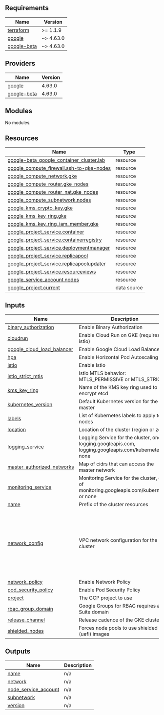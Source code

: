 <!-- BEGIN_TF_DOCS -->
## Requirements

| Name | Version |
|------|---------|
| <a name="requirement_terraform"></a> [terraform](#requirement\_terraform) | >= 1.1.9 |
| <a name="requirement_google"></a> [google](#requirement\_google) | ~> 4.63.0 |
| <a name="requirement_google-beta"></a> [google-beta](#requirement\_google-beta) | ~> 4.63.0 |

## Providers

| Name | Version |
|------|---------|
| <a name="provider_google"></a> [google](#provider\_google) | 4.63.0 |
| <a name="provider_google-beta"></a> [google-beta](#provider\_google-beta) | 4.63.0 |

## Modules

No modules.

## Resources

| Name | Type |
|------|------|
| [google-beta_google_container_cluster.lab](https://registry.terraform.io/providers/hashicorp/google-beta/latest/docs/resources/google_container_cluster) | resource |
| [google_compute_firewall.ssh-to-gke-nodes](https://registry.terraform.io/providers/hashicorp/google/latest/docs/resources/compute_firewall) | resource |
| [google_compute_network.gke](https://registry.terraform.io/providers/hashicorp/google/latest/docs/resources/compute_network) | resource |
| [google_compute_router.gke_nodes](https://registry.terraform.io/providers/hashicorp/google/latest/docs/resources/compute_router) | resource |
| [google_compute_router_nat.gke_nodes](https://registry.terraform.io/providers/hashicorp/google/latest/docs/resources/compute_router_nat) | resource |
| [google_compute_subnetwork.nodes](https://registry.terraform.io/providers/hashicorp/google/latest/docs/resources/compute_subnetwork) | resource |
| [google_kms_crypto_key.gke](https://registry.terraform.io/providers/hashicorp/google/latest/docs/resources/kms_crypto_key) | resource |
| [google_kms_key_ring.gke](https://registry.terraform.io/providers/hashicorp/google/latest/docs/resources/kms_key_ring) | resource |
| [google_kms_key_ring_iam_member.gke](https://registry.terraform.io/providers/hashicorp/google/latest/docs/resources/kms_key_ring_iam_member) | resource |
| [google_project_service.container](https://registry.terraform.io/providers/hashicorp/google/latest/docs/resources/project_service) | resource |
| [google_project_service.containerregistry](https://registry.terraform.io/providers/hashicorp/google/latest/docs/resources/project_service) | resource |
| [google_project_service.deploymentmanager](https://registry.terraform.io/providers/hashicorp/google/latest/docs/resources/project_service) | resource |
| [google_project_service.replicapool](https://registry.terraform.io/providers/hashicorp/google/latest/docs/resources/project_service) | resource |
| [google_project_service.replicapoolupdater](https://registry.terraform.io/providers/hashicorp/google/latest/docs/resources/project_service) | resource |
| [google_project_service.resourceviews](https://registry.terraform.io/providers/hashicorp/google/latest/docs/resources/project_service) | resource |
| [google_service_account.nodes](https://registry.terraform.io/providers/hashicorp/google/latest/docs/resources/service_account) | resource |
| [google_project.current](https://registry.terraform.io/providers/hashicorp/google/latest/docs/data-sources/project) | data source |

## Inputs

| Name | Description | Type | Default | Required |
|------|-------------|------|---------|:--------:|
| <a name="input_binary_authorization"></a> [binary\_authorization](#input\_binary\_authorization) | Enable Binary Authorization | `bool` | `true` | no |
| <a name="input_cloudrun"></a> [cloudrun](#input\_cloudrun) | Enable Cloud Run on GKE (requires istio) | `bool` | `false` | no |
| <a name="input_google_cloud_load_balancer"></a> [google\_cloud\_load\_balancer](#input\_google\_cloud\_load\_balancer) | Enable Google Cloud Load Balancer | `bool` | `false` | no |
| <a name="input_hpa"></a> [hpa](#input\_hpa) | Enable Horizontal Pod Autoscaling | `bool` | `false` | no |
| <a name="input_istio"></a> [istio](#input\_istio) | Enable Istio | `bool` | `false` | no |
| <a name="input_istio_strict_mtls"></a> [istio\_strict\_mtls](#input\_istio\_strict\_mtls) | Istio MTLS behavior: MTLS\_PERMISSIVE or MTLS\_STRICT | `string` | `"MTLS_STRICT"` | no |
| <a name="input_kms_key_ring"></a> [kms\_key\_ring](#input\_kms\_key\_ring) | Name of the KMS key ring used to encrypt etcd | `string` | `null` | no |
| <a name="input_kubernetes_version"></a> [kubernetes\_version](#input\_kubernetes\_version) | Default Kubernetes version for the master | `string` | `"1.11.6-gke.6"` | no |
| <a name="input_labels"></a> [labels](#input\_labels) | List of Kubernetes labels to apply to the nodes | `map` | `{}` | no |
| <a name="input_location"></a> [location](#input\_location) | Location of the cluster (region or zone) | `string` | n/a | yes |
| <a name="input_logging_service"></a> [logging\_service](#input\_logging\_service) | Logging Service for the cluster, one of logging.googleapis.com, logging.googleapis.com/kubernetes, or none | `string` | `"logging.googleapis.com/kubernetes"` | no |
| <a name="input_master_authorized_networks"></a> [master\_authorized\_networks](#input\_master\_authorized\_networks) | Map of cidrs that can access the master network | `map` | `{}` | no |
| <a name="input_monitoring_service"></a> [monitoring\_service](#input\_monitoring\_service) | Monitoring Service for the cluster, one of monitoring.googleapis.com/kubernetes, or none | `string` | `"monitoring.googleapis.com/kubernetes"` | no |
| <a name="input_name"></a> [name](#input\_name) | Prefix of the cluster resources | `string` | `"lab"` | no |
| <a name="input_network_config"></a> [network\_config](#input\_network\_config) | VPC network configuration for the cluster | `map` | <pre>{<br>  "enable_natgw": false,<br>  "enable_ssh": false,<br>  "master_cidr": "10.20.30.0/28",<br>  "node_cidr": "10.0.0.0/24",<br>  "pod_cidr": "10.2.0.0/24",<br>  "private_master": true,<br>  "private_nodes": true,<br>  "service_cidr": "10.1.0.0/24"<br>}</pre> | no |
| <a name="input_network_policy"></a> [network\_policy](#input\_network\_policy) | Enable Network Policy | `bool` | `true` | no |
| <a name="input_pod_security_policy"></a> [pod\_security\_policy](#input\_pod\_security\_policy) | Enable Pod Security Policy | `bool` | `true` | no |
| <a name="input_project"></a> [project](#input\_project) | The GCP project to use | `string` | n/a | yes |
| <a name="input_rbac_group_domain"></a> [rbac\_group\_domain](#input\_rbac\_group\_domain) | Google Groups for RBAC requires a G Suite domain | `string` | `"pulsifer.ca"` | no |
| <a name="input_release_channel"></a> [release\_channel](#input\_release\_channel) | Release cadence of the GKE cluster | `string` | `"RAPID"` | no |
| <a name="input_shielded_nodes"></a> [shielded\_nodes](#input\_shielded\_nodes) | Forces node pools to use shielded (uefi) images | `bool` | `true` | no |

## Outputs

| Name | Description |
|------|-------------|
| <a name="output_name"></a> [name](#output\_name) | n/a |
| <a name="output_network"></a> [network](#output\_network) | n/a |
| <a name="output_node_service_account"></a> [node\_service\_account](#output\_node\_service\_account) | n/a |
| <a name="output_subnetwork"></a> [subnetwork](#output\_subnetwork) | n/a |
| <a name="output_version"></a> [version](#output\_version) | n/a |
<!-- END_TF_DOCS -->